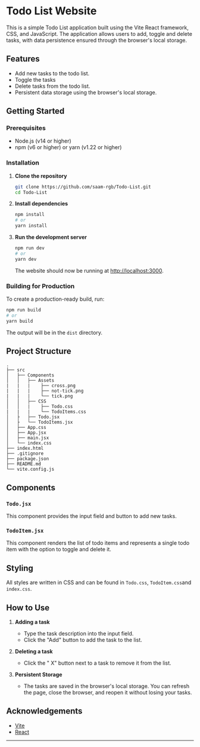 # Todo List Website

This is a simple Todo List application built using the Vite React framework, CSS, and JavaScript. The application allows users to add, toggle and delete tasks, with data persistence ensured through the browser's local storage.

## Features

- Add new tasks to the todo list.
- Toggle the tasks
- Delete tasks from the todo list.
- Persistent data storage using the browser's local storage.

## Getting Started

### Prerequisites

- Node.js (v14 or higher)
- npm (v6 or higher) or yarn (v1.22 or higher)

### Installation

1. **Clone the repository**

   ```bash
   git clone https://github.com/saam-rgb/Todo-List.git
   cd Todo-List
   ```

2. **Install dependencies**

   ```bash
   npm install
   # or
   yarn install
   ```

3. **Run the development server**

   ```bash
   npm run dev
   # or
   yarn dev
   ```

   The website should now be running at [http://localhost:3000](http://localhost:3000).

### Building for Production

To create a production-ready build, run:

```bash
npm run build
# or
yarn build
```

The output will be in the `dist` directory.

## Project Structure

```plaintext
.
├── src
│   ├── Components
│   │   ├── Assets
|   |   |    ├── cross.png
|   |   |    ├── not-tick.png
|   |   |    └── tick.png
│   │   ├── CSS
│   │   |    ├── Todo.css
|   |   |    └── TodoItems.css
│   ├   ├── Todo.jsx
│   ├   └── TodoItems.jsx
│   ├── App.css
│   ├── App.jsx
│   ├── main.jsx
│   └── index.css
├── index.html
├── .gitignore
├── package.json
├── README.md
└── vite.config.js
```

## Components

### `Todo.jsx`

This component provides the input field and button to add new tasks.

### `TodoItem.jsx`

This component renders the list of todo items and represents a single todo item with the option to toggle and delete it.

## Styling

All styles are written in CSS and can be found in `Todo.css`, `TodoItem.css`and `index.css`.

## How to Use

1. **Adding a task**

   - Type the task description into the input field.
   - Click the "Add" button to add the task to the list.

2. **Deleting a task**

   - Click the " X" button next to a task to remove it from the list.

3. **Persistent Storage**
   - The tasks are saved in the browser's local storage. You can refresh the page, close the browser, and reopen it without losing your tasks.

## Acknowledgements

- [Vite](https://vitejs.dev/)
- [React](https://reactjs.org/)

---

